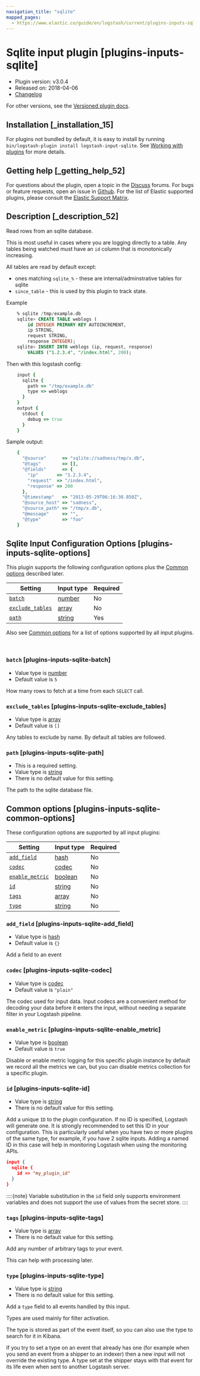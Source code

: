 ```yaml
---
navigation_title: "sqlite"
mapped_pages:
  - https://www.elastic.co/guide/en/logstash/current/plugins-inputs-sqlite.html
---
```


# Sqlite input plugin [plugins-inputs-sqlite]


* Plugin version: v3.0.4
* Released on: 2018-04-06
* [Changelog](https://github.com/logstash-plugins/logstash-input-sqlite/blob/v3.0.4/CHANGELOG.md)

For other versions, see the [Versioned plugin docs](logstash-docs://reference/input-sqlite-index.md).

## Installation [_installation_15]

For plugins not bundled by default, it is easy to install by running `bin/logstash-plugin install logstash-input-sqlite`. See [Working with plugins](/reference/working-with-plugins.md) for more details.


## Getting help [_getting_help_52]

For questions about the plugin, open a topic in the [Discuss](http://discuss.elastic.co) forums. For bugs or feature requests, open an issue in [Github](https://github.com/logstash-plugins/logstash-input-sqlite). For the list of Elastic supported plugins, please consult the [Elastic Support Matrix](https://www.elastic.co/support/matrix#logstash_plugins).


## Description [_description_52]

Read rows from an sqlite database.

This is most useful in cases where you are logging directly to a table. Any tables being watched must have an `id` column that is monotonically increasing.

All tables are read by default except:

* ones matching `sqlite_%` - these are internal/adminstrative tables for sqlite
* `since_table` - this is used by this plugin to track state.

Example

```sql
    % sqlite /tmp/example.db
    sqlite> CREATE TABLE weblogs (
        id INTEGER PRIMARY KEY AUTOINCREMENT,
        ip STRING,
        request STRING,
        response INTEGER);
    sqlite> INSERT INTO weblogs (ip, request, response)
        VALUES ("1.2.3.4", "/index.html", 200);
```

Then with this logstash config:

```ruby
    input {
      sqlite {
        path => "/tmp/example.db"
        type => weblogs
      }
    }
    output {
      stdout {
        debug => true
      }
    }
```

Sample output:

```ruby
    {
      "@source"      => "sqlite://sadness/tmp/x.db",
      "@tags"        => [],
      "@fields"      => {
        "ip"       => "1.2.3.4",
        "request"  => "/index.html",
        "response" => 200
      },
      "@timestamp"   => "2013-05-29T06:16:30.850Z",
      "@source_host" => "sadness",
      "@source_path" => "/tmp/x.db",
      "@message"     => "",
      "@type"        => "foo"
    }
```


## Sqlite Input Configuration Options [plugins-inputs-sqlite-options]

This plugin supports the following configuration options plus the [Common options](#plugins-inputs-sqlite-common-options) described later.

| Setting | Input type | Required |
| --- | --- | --- |
| [`batch`](#plugins-inputs-sqlite-batch) | [number](/reference/configuration-file-structure.md#number) | No |
| [`exclude_tables`](#plugins-inputs-sqlite-exclude_tables) | [array](/reference/configuration-file-structure.md#array) | No |
| [`path`](#plugins-inputs-sqlite-path) | [string](/reference/configuration-file-structure.md#string) | Yes |

Also see [Common options](#plugins-inputs-sqlite-common-options) for a list of options supported by all input plugins.

 

### `batch` [plugins-inputs-sqlite-batch]

* Value type is [number](/reference/configuration-file-structure.md#number)
* Default value is `5`

How many rows to fetch at a time from each `SELECT` call.


### `exclude_tables` [plugins-inputs-sqlite-exclude_tables]

* Value type is [array](/reference/configuration-file-structure.md#array)
* Default value is `[]`

Any tables to exclude by name. By default all tables are followed.


### `path` [plugins-inputs-sqlite-path]

* This is a required setting.
* Value type is [string](/reference/configuration-file-structure.md#string)
* There is no default value for this setting.

The path to the sqlite database file.



## Common options [plugins-inputs-sqlite-common-options]

These configuration options are supported by all input plugins:

| Setting | Input type | Required |
| --- | --- | --- |
| [`add_field`](#plugins-inputs-sqlite-add_field) | [hash](/reference/configuration-file-structure.md#hash) | No |
| [`codec`](#plugins-inputs-sqlite-codec) | [codec](/reference/configuration-file-structure.md#codec) | No |
| [`enable_metric`](#plugins-inputs-sqlite-enable_metric) | [boolean](/reference/configuration-file-structure.md#boolean) | No |
| [`id`](#plugins-inputs-sqlite-id) | [string](/reference/configuration-file-structure.md#string) | No |
| [`tags`](#plugins-inputs-sqlite-tags) | [array](/reference/configuration-file-structure.md#array) | No |
| [`type`](#plugins-inputs-sqlite-type) | [string](/reference/configuration-file-structure.md#string) | No |

### `add_field` [plugins-inputs-sqlite-add_field]

* Value type is [hash](/reference/configuration-file-structure.md#hash)
* Default value is `{}`

Add a field to an event


### `codec` [plugins-inputs-sqlite-codec]

* Value type is [codec](/reference/configuration-file-structure.md#codec)
* Default value is `"plain"`

The codec used for input data. Input codecs are a convenient method for decoding your data before it enters the input, without needing a separate filter in your Logstash pipeline.


### `enable_metric` [plugins-inputs-sqlite-enable_metric]

* Value type is [boolean](/reference/configuration-file-structure.md#boolean)
* Default value is `true`

Disable or enable metric logging for this specific plugin instance by default we record all the metrics we can, but you can disable metrics collection for a specific plugin.


### `id` [plugins-inputs-sqlite-id]

* Value type is [string](/reference/configuration-file-structure.md#string)
* There is no default value for this setting.

Add a unique `ID` to the plugin configuration. If no ID is specified, Logstash will generate one. It is strongly recommended to set this ID in your configuration. This is particularly useful when you have two or more plugins of the same type, for example, if you have 2 sqlite inputs. Adding a named ID in this case will help in monitoring Logstash when using the monitoring APIs.

```json
input {
  sqlite {
    id => "my_plugin_id"
  }
}
```

::::{note}
Variable substitution in the `id` field only supports environment variables and does not support the use of values from the secret store.
::::



### `tags` [plugins-inputs-sqlite-tags]

* Value type is [array](/reference/configuration-file-structure.md#array)
* There is no default value for this setting.

Add any number of arbitrary tags to your event.

This can help with processing later.


### `type` [plugins-inputs-sqlite-type]

* Value type is [string](/reference/configuration-file-structure.md#string)
* There is no default value for this setting.

Add a `type` field to all events handled by this input.

Types are used mainly for filter activation.

The type is stored as part of the event itself, so you can also use the type to search for it in Kibana.

If you try to set a type on an event that already has one (for example when you send an event from a shipper to an indexer) then a new input will not override the existing type. A type set at the shipper stays with that event for its life even when sent to another Logstash server.



